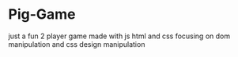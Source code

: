 # Pig-Game
just a fun 2 player game made with js html and css focusing on dom manipulation and css design manipulation
